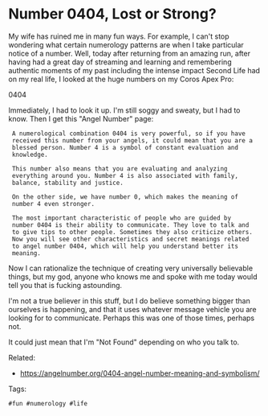 # Number 0404, Lost or Strong?

My wife has ruined me in many fun ways. For example, I can't stop
wondering what certain numerology patterns are when I take particular
notice of a number. Well, today after returning from an amazing run,
after having had a great day of streaming and learning and remembering
authentic moments of my past including the intense impact Second Life
had on my real life, I looked at the huge numbers on my Coros Apex Pro:

0404

Immediately, I had to look it up. I'm still soggy and sweaty, but I had
to know. Then I get this "Angel Number" page:

     A numerological combination 0404 is very powerful, so if you have
     received this number from your angels, it could mean that you are a
     blessed person. Number 4 is a symbol of constant evaluation and
     knowledge.

     This number also means that you are evaluating and analyzing
     everything around you. Number 4 is also associated with family,
     balance, stability and justice.

     On the other side, we have number 0, which makes the meaning of
     number 4 even stronger.

     The most important characteristic of people who are guided by
     number 0404 is their ability to communicate. They love to talk and
     to give tips to other people. Sometimes they also criticize others.
     Now you will see other characteristics and secret meanings related
     to angel number 0404, which will help you understand better its
     meaning.

Now I can rationalize the technique of creating very universally
believable things, but my god, anyone who knows me and spoke with me
today would tell you that is fucking astounding.

I'm not a true believer in this stuff, but I do believe something bigger
than ourselves is happening, and that it uses whatever message vehicle
you are looking for to communicate. Perhaps this was one of those times,
perhaps not. 

It could just mean that I'm "Not Found" depending on who you talk to.

Related:

* <https://angelnumber.org/0404-angel-number-meaning-and-symbolism/>

Tags:

    #fun #numerology #life
